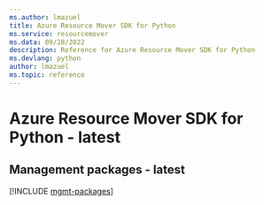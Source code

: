 ```yaml
---
ms.author: lmazuel
title: Azure Resource Mover SDK for Python
ms.service: resourcemover
ms.data: 09/28/2022
description: Reference for Azure Resource Mover SDK for Python
ms.devlang: python
author: lmazuel
ms.topic: reference
---
```

# Azure Resource Mover SDK for Python - latest

## Management packages - latest
[!INCLUDE [mgmt-packages](resource-mover-mgmt-index.md)]